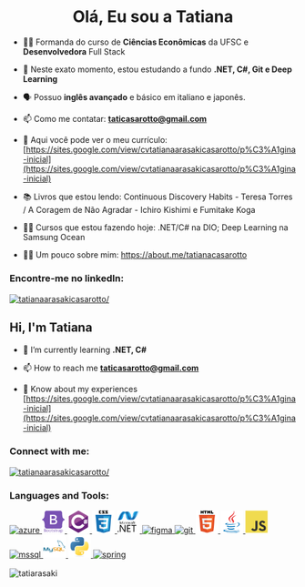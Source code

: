 <h1 align="center">Olá, Eu sou a Tatiana</h1>

- 👩‍🎓 Formanda do curso de **Ciências Econômicas** da UFSC e **Desenvolvedora** Full Stack

- 🌱 Neste exato momento, estou estudando a fundo **.NET, C#, Git e Deep Learning**

- 🗣️ Possuo **inglês avançado** e básico em italiano e japonês.

- 📫 Como me contatar: **taticasarotto@gmail.com**

- 📄 Aqui você pode ver o meu currículo: [https://sites.google.com/view/cvtatianaarasakicasarotto/p%C3%A1gina-inicial](https://sites.google.com/view/cvtatianaarasakicasarotto/p%C3%A1gina-inicial)

- 📚 Livros que estou lendo: Continuous Discovery Habits - Teresa Torres / A Coragem de Não Agradar - Ichiro Kishimi e Fumitake Koga

- 👩‍🏫 Cursos que estou fazendo hoje: .NET/C# na DIO; Deep Learning na Samsung Ocean

- 👩‍💻 Um pouco sobre mim: https://about.me/tatianacasarotto

<h3 align="left">Encontre-me no linkedIn:</h3>
<p align="left">
<a href="https://linkedin.com/in/tatianaarasakicasarotto/" target="blank"><img align="center" src="https://raw.githubusercontent.com/rahuldkjain/github-profile-readme-generator/master/src/images/icons/Social/linked-in-alt.svg" alt="tatianaarasakicasarotto/" height="30" width="40" /></a>
</p>

<h2>Hi, I'm Tatiana</h2>

- 🌱 I’m currently learning **.NET, C#**

- 📫 How to reach me **taticasarotto@gmail.com**

- 📄 Know about my experiences [https://sites.google.com/view/cvtatianaarasakicasarotto/p%C3%A1gina-inicial](https://sites.google.com/view/cvtatianaarasakicasarotto/p%C3%A1gina-inicial)

<h3 align="left">Connect with me:</h3>
<p align="left">
<a href="https://linkedin.com/in/tatianaarasakicasarotto/" target="blank"><img align="center" src="https://raw.githubusercontent.com/rahuldkjain/github-profile-readme-generator/master/src/images/icons/Social/linked-in-alt.svg" alt="tatianaarasakicasarotto/" height="30" width="40" /></a>
</p>

<h3 align="left">Languages and Tools:</h3>
<p align="left"> <a href="https://azure.microsoft.com/en-in/" target="_blank" rel="noreferrer"> <img src="https://www.vectorlogo.zone/logos/microsoft_azure/microsoft_azure-icon.svg" alt="azure" width="40" height="40"/> </a> <a href="https://getbootstrap.com" target="_blank" rel="noreferrer"> <img src="https://raw.githubusercontent.com/devicons/devicon/master/icons/bootstrap/bootstrap-plain-wordmark.svg" alt="bootstrap" width="40" height="40"/> </a> <a href="https://www.w3schools.com/cs/" target="_blank" rel="noreferrer"> <img src="https://raw.githubusercontent.com/devicons/devicon/master/icons/csharp/csharp-original.svg" alt="csharp" width="40" height="40"/> </a> <a href="https://www.w3schools.com/css/" target="_blank" rel="noreferrer"> <img src="https://raw.githubusercontent.com/devicons/devicon/master/icons/css3/css3-original-wordmark.svg" alt="css3" width="40" height="40"/> </a> <a href="https://dotnet.microsoft.com/" target="_blank" rel="noreferrer"> <img src="https://raw.githubusercontent.com/devicons/devicon/master/icons/dot-net/dot-net-original-wordmark.svg" alt="dotnet" width="40" height="40"/> </a> <a href="https://www.figma.com/" target="_blank" rel="noreferrer"> <img src="https://www.vectorlogo.zone/logos/figma/figma-icon.svg" alt="figma" width="40" height="40"/> </a> <a href="https://git-scm.com/" target="_blank" rel="noreferrer"> <img src="https://www.vectorlogo.zone/logos/git-scm/git-scm-icon.svg" alt="git" width="40" height="40"/> </a> <a href="https://www.w3.org/html/" target="_blank" rel="noreferrer"> <img src="https://raw.githubusercontent.com/devicons/devicon/master/icons/html5/html5-original-wordmark.svg" alt="html5" width="40" height="40"/> </a> <a href="https://www.java.com" target="_blank" rel="noreferrer"> <img src="https://raw.githubusercontent.com/devicons/devicon/master/icons/java/java-original.svg" alt="java" width="40" height="40"/> </a> <a href="https://developer.mozilla.org/en-US/docs/Web/JavaScript" target="_blank" rel="noreferrer"> <img src="https://raw.githubusercontent.com/devicons/devicon/master/icons/javascript/javascript-original.svg" alt="javascript" width="40" height="40"/> </a> <a href="https://www.microsoft.com/en-us/sql-server" target="_blank" rel="noreferrer"> <img src="https://www.svgrepo.com/show/303229/microsoft-sql-server-logo.svg" alt="mssql" width="40" height="40"/> </a> <a href="https://www.mysql.com/" target="_blank" rel="noreferrer"> <img src="https://raw.githubusercontent.com/devicons/devicon/master/icons/mysql/mysql-original-wordmark.svg" alt="mysql" width="40" height="40"/> </a> <a href="https://www.python.org" target="_blank" rel="noreferrer"> <img src="https://raw.githubusercontent.com/devicons/devicon/master/icons/python/python-original.svg" alt="python" width="40" height="40"/> </a> <a href="https://spring.io/" target="_blank" rel="noreferrer"> <img src="https://www.vectorlogo.zone/logos/springio/springio-icon.svg" alt="spring" width="40" height="40"/> </a> </p>

<p><img align="center" src="https://github-readme-stats.vercel.app/api/top-langs?username=tatiarasaki&show_icons=true&locale=en&layout=compact" alt="tatiarasaki" /></p>
